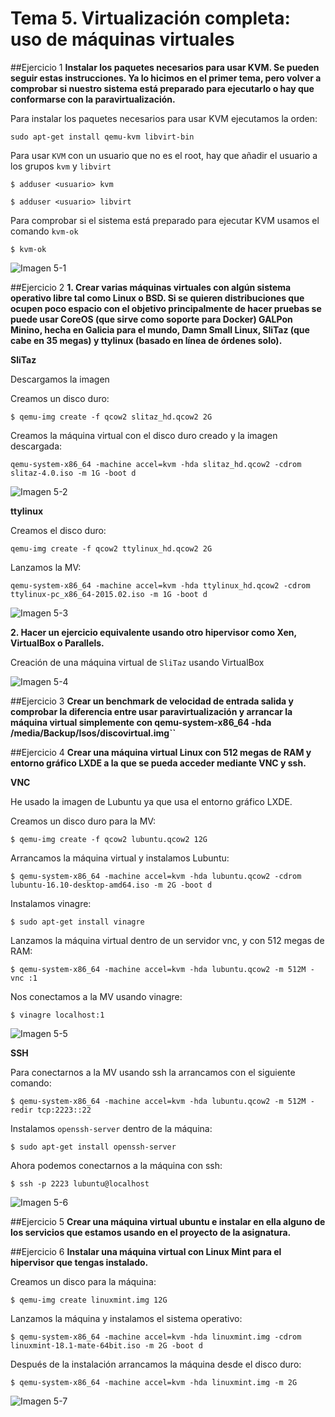 # Tema 5. Virtualización completa: uso de máquinas virtuales

##Ejercicio 1
**Instalar los paquetes necesarios para usar KVM. Se pueden seguir estas instrucciones. Ya lo hicimos en el primer tema, pero volver a comprobar si nuestro sistema está preparado para ejecutarlo o hay que conformarse con la paravirtualización.**

Para instalar los paquetes necesarios para usar KVM ejecutamos la orden:

``sudo apt-get install qemu-kvm libvirt-bin``

Para usar ``KVM`` con un usuario que no es el root, hay que añadir el usuario a los grupos ``kvm`` y ``libvirt``

``$ adduser <usuario> kvm``

``$ adduser <usuario> libvirt``

Para comprobar si el sistema está preparado para ejecutar KVM usamos el comando ``kvm-ok``

``$ kvm-ok``

![Imagen 5-1](http://i1210.photobucket.com/albums/cc420/mj4ever001/tema5-1.png)

##Ejercicio 2
**1. Crear varias máquinas virtuales con algún sistema operativo libre tal como Linux o BSD. Si se quieren distribuciones que ocupen poco espacio con el objetivo principalmente de hacer pruebas se puede usar CoreOS (que sirve como soporte para Docker) GALPon Minino, hecha en Galicia para el mundo, Damn Small Linux, SliTaz (que cabe en 35 megas) y ttylinux (basado en línea de órdenes solo).**

**SliTaz**

Descargamos la imagen

Creamos un disco duro:

``$ qemu-img create -f qcow2 slitaz_hd.qcow2 2G`` 

Creamos la máquina virtual con el disco duro creado y la imagen descargada:

``qemu-system-x86_64 -machine accel=kvm -hda slitaz_hd.qcow2 -cdrom slitaz-4.0.iso -m 1G -boot d``

![Imagen 5-2](http://i1210.photobucket.com/albums/cc420/mj4ever001/tema5-2.png)

**ttylinux**

Creamos el disco duro:

``qemu-img create -f qcow2 ttylinux_hd.qcow2 2G``

Lanzamos la MV:

``qemu-system-x86_64 -machine accel=kvm -hda ttylinux_hd.qcow2 -cdrom ttylinux-pc_x86_64-2015.02.iso -m 1G -boot d``


![Imagen 5-3](http://i1210.photobucket.com/albums/cc420/mj4ever001/tema5-3.png)

**2. Hacer un ejercicio equivalente usando otro hipervisor como Xen, VirtualBox o Parallels.**

Creación de una máquina virtual de ``SliTaz`` usando VirtualBox

![Imagen 5-4](http://i1210.photobucket.com/albums/cc420/mj4ever001/tema5-4.gif)


##Ejercicio 3
**Crear un benchmark de velocidad de entrada salida y comprobar la diferencia entre usar paravirtualización y arrancar la máquina virtual simplemente con qemu-system-x86_64 -hda /media/Backup/Isos/discovirtual.img``**




##Ejercicio 4
**Crear una máquina virtual Linux con 512 megas de RAM y entorno gráfico LXDE a la que se pueda acceder mediante VNC y ssh.**

**VNC**

He usado la imagen de Lubuntu ya que usa el entorno gráfico LXDE.

Creamos un disco duro para la MV:

``$ qemu-img create -f qcow2 lubuntu.qcow2 12G``

Arrancamos la máquina virtual y instalamos Lubuntu:

``$ qemu-system-x86_64 -machine accel=kvm -hda lubuntu.qcow2 -cdrom lubuntu-16.10-desktop-amd64.iso -m 2G -boot d``

Instalamos vinagre:

``$ sudo apt-get install vinagre``

Lanzamos la máquina virtual dentro de un servidor vnc, y con 512 megas de RAM:

``$ qemu-system-x86_64 -machine accel=kvm -hda lubuntu.qcow2 -m 512M -vnc :1``

Nos conectamos a la MV usando vinagre:

``$ vinagre localhost:1``

![Imagen 5-5](http://i1210.photobucket.com/albums/cc420/mj4ever001/tema5-5.png)

**SSH**

Para conectarnos a la MV usando ssh la arrancamos con el siguiente comando:

``$ qemu-system-x86_64 -machine accel=kvm -hda lubuntu.qcow2 -m 512M -redir tcp:2223::22``

Instalamos `openssh-server` dentro de la máquina:

``$ sudo apt-get install openssh-server``

Ahora podemos conectarnos a la máquina con ssh:

``$ ssh -p 2223 lubuntu@localhost``

![Imagen 5-6](http://i1210.photobucket.com/albums/cc420/mj4ever001/tema5-6.png)

##Ejercicio 5
**Crear una máquina virtual ubuntu e instalar en ella alguno de los servicios que estamos usando en el proyecto de la asignatura.**



##Ejercicio 6
**Instalar una máquina virtual con Linux Mint para el hipervisor que tengas instalado.**

Creamos un disco para la máquina:

``$ qemu-img create linuxmint.img 12G``

Lanzamos la máquina y instalamos el sistema operativo:

``$ qemu-system-x86_64 -machine accel=kvm -hda linuxmint.img -cdrom linuxmint-18.1-mate-64bit.iso -m 2G -boot d``

Después de la instalación arrancamos la máquina desde el disco duro:

``$ qemu-system-x86_64 -machine accel=kvm -hda linuxmint.img -m 2G``
 
![Imagen 5-7](http://i1210.photobucket.com/albums/cc420/mj4ever001/tema5-72.png)


